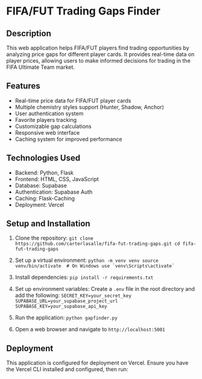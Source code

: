 # FIFA/FUT Trading Gaps Finder

## Description
This web application helps FIFA/FUT players find trading opportunities by analyzing price gaps for different player cards. It provides real-time data on player prices, allowing users to make informed decisions for trading in the FIFA Ultimate Team market.

## Features
- Real-time price data for FIFA/FUT player cards
- Multiple chemistry styles support (Hunter, Shadow, Anchor)
- User authentication system
- Favorite players tracking
- Customizable gap calculations
- Responsive web interface
- Caching system for improved performance

## Technologies Used
- Backend: Python, Flask
- Frontend: HTML, CSS, JavaScript
- Database: Supabase
- Authentication: Supabase Auth
- Caching: Flask-Caching
- Deployment: Vercel

## Setup and Installation
1. Clone the repository:   ```
   git clone https://github.com/carterlasalle/fifa-fut-trading-gaps.git
   cd fifa-fut-trading-gaps   ```

2. Set up a virtual environment:   ```
   python -m venv venv
   source venv/bin/activate  # On Windows use `venv\Scripts\activate`   ```

3. Install dependencies:   ```
   pip install -r requirements.txt   ```

4. Set up environment variables:
   Create a `.env` file in the root directory and add the following:   ```
   SECRET_KEY=your_secret_key
   SUPABASE_URL=your_supabase_project_url
   SUPABASE_KEY=your_supabase_api_key   ```

5. Run the application:   ```
   python gapfinder.py   ```

6. Open a web browser and navigate to `http://localhost:5001`

## Deployment
This application is configured for deployment on Vercel. Ensure you have the Vercel CLI installed and configured, then run:
